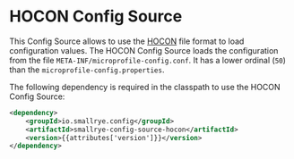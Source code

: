 # HOCON Config Source

This Config Source allows to use the [HOCON](https://github.com/lightbend/config/blob/main/HOCON.md) file format to 
load configuration values. The HOCON Config Source loads the
configuration from the file `META-INF/microprofile-config.conf`. It has a lower ordinal (`50`) than the
`microprofile-config.properties`.

The following dependency is required in the classpath to use the HOCON Config Source:

```xml
<dependency>
    <groupId>io.smallrye.config</groupId>
    <artifactId>smallrye-config-source-hocon</artifactId>
    <version>{{attributes['version']}}</version>
</dependency>
```
